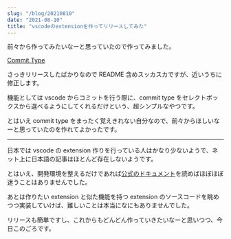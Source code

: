 ```yaml
---
slug: "/blog/20210810"
date: "2021-08-10"
title: "vscodeのextensionを作ってリリースしてみた"
---
```


前々から作ってみたいなーと思っていたので作ってみました。

[Commit Type](https://marketplace.visualstudio.com/items?itemName=kk-web.commit-type)

さっきリリースしたばかりなので README 含めスッカスカですが、近いうちに修正します。

機能としては vscode からコミットを行う際に、commit type をセレクトボックスから選べるようにしてくれるだけという、超シンプルなやつです。

とはいえ commit type をまったく覚えきれない自分なので、前々からほしいなーと思っていたのを作れてよかったです。

---

日本では vscode の extension 作りを行っている人はかなり少ないようで、ネット上に日本語の記事はほとんど存在しないようです。

とはいえ、開発環境を整えるだけであれば[公式のドキュメント](https://code.visualstudio.com/api/get-started/your-first-extension)を読めばほぼほぼ迷うことはありませんでした。

あとは作りたい extension と似た機能を持つ extension のソースコードを眺めつつ実装していけば、難しいことは本当になにもありませんでした。

リリースも簡単ですし、これからもどんどん作っていきたいなーと思いつつ、今日このごろです。
